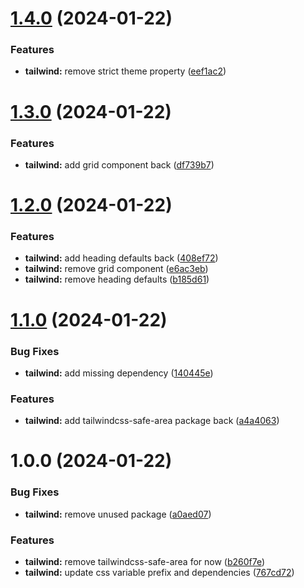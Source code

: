 # [1.4.0](https://github.com/jasonruesch/jasonruesch/compare/tailwind-v1.3.0...tailwind-v1.4.0) (2024-01-22)


### Features

* **tailwind:** remove strict theme property ([eef1ac2](https://github.com/jasonruesch/jasonruesch/commit/eef1ac263a59cebe1013cbb6c50b2b7a5de40a54))

# [1.3.0](https://github.com/jasonruesch/jasonruesch/compare/tailwind-v1.2.0...tailwind-v1.3.0) (2024-01-22)


### Features

* **tailwind:** add grid component back ([df739b7](https://github.com/jasonruesch/jasonruesch/commit/df739b704f0e219516b68a1e3e0b6aaf88eca205))

# [1.2.0](https://github.com/jasonruesch/jasonruesch/compare/tailwind-v1.1.0...tailwind-v1.2.0) (2024-01-22)


### Features

* **tailwind:** add heading defaults back ([408ef72](https://github.com/jasonruesch/jasonruesch/commit/408ef72ee70b3cc39e2a65c36eb92672ba19fd3d))
* **tailwind:** remove grid component ([e6ac3eb](https://github.com/jasonruesch/jasonruesch/commit/e6ac3ebe75fddaa1b6761073251e062b66542874))
* **tailwind:** remove heading defaults ([b185d61](https://github.com/jasonruesch/jasonruesch/commit/b185d61103d900dbac69b02bea95c7fd832bb24e))

# [1.1.0](https://github.com/jasonruesch/jasonruesch/compare/tailwind-v1.0.0...tailwind-v1.1.0) (2024-01-22)


### Bug Fixes

* **tailwind:** add missing dependency ([140445e](https://github.com/jasonruesch/jasonruesch/commit/140445ea9d0e4ba9f995734a7177b8b41860eea3))


### Features

* **tailwind:** add tailwindcss-safe-area package back ([a4a4063](https://github.com/jasonruesch/jasonruesch/commit/a4a4063fc005f1450b1e57f90b8e58620df79c9f))

# 1.0.0 (2024-01-22)


### Bug Fixes

* **tailwind:** remove unused package ([a0aed07](https://github.com/jasonruesch/jasonruesch/commit/a0aed0736bad66e425b03b2f50e596ebacb3ae28))


### Features

* **tailwind:** remove tailwindcss-safe-area for now ([b260f7e](https://github.com/jasonruesch/jasonruesch/commit/b260f7ebfcce2f5c11ab255219e7f5e1b07d21ac))
* **tailwind:** update css variable prefix and dependencies ([767cd72](https://github.com/jasonruesch/jasonruesch/commit/767cd724da00da0f6c55c0d58f45f091ec80610c))
